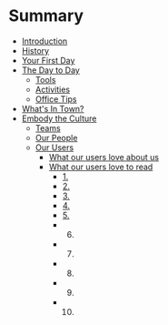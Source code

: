 # Summary

* [Introduction](README.md)
* [History](history.md)
* [Your First Day](your_first_day.md)
* [The Day to Day](the_day_to_day.md)
   * [Tools](tools.md)
   * [Activities](activities.md)
   * [Office Tips](office_tips.md)
* [What's In Town?](whats_in_town.md)
* [Embody the Culture](embody_the_culture.md)
   * [Teams](teams.md)
   * [Our People](our_people.md)
   * [Our Users](our_users.md)
       * [What our users love about us](what_our_users_love_about_us.md)
       * [What our users love to read](what_our_users_love_to_read.md)
           * [1.](1.md)
           * [2.](2.md)
           * [3.](3.md)
           * [4.](4.md)
           * [5.](5.md)
           * 6.
           * 7.
           * 8.
           * 9.
           * 10.

